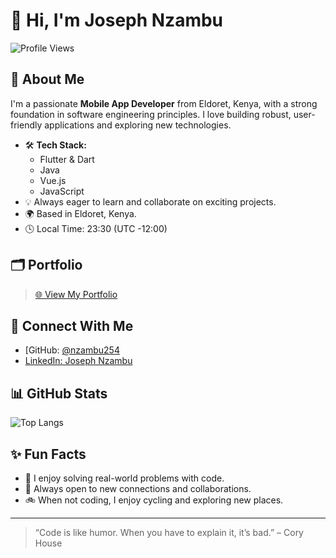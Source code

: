 # 👋 Hi, I'm Joseph Nzambu

![Profile Views](https://komarev.com/ghpvc/?username=nzambu254&color=blue)

## 🚀 About Me

I'm a passionate **Mobile App Developer** from Eldoret, Kenya, with a strong foundation in software engineering principles. I love building robust, user-friendly applications and exploring new technologies.

- 🛠️ **Tech Stack:**  
  - Flutter & Dart  
  - Java  
  - Vue.js  
  - JavaScript  
- 💡 Always eager to learn and collaborate on exciting projects.
- 🌍 Based in Eldoret, Kenya.
- 🕓 Local Time: 23:30 (UTC -12:00)

## 🗂️ Portfolio

> [🌐 View My Portfolio](https://portfolio-website-psi-livid.vercel.app/)

## 📱 Connect With Me

- [GitHub: [@nzambu254](https://github.com/https://github.com/nzambu254])
- [LinkedIn: Joseph Nzambu](https://linkedin.com/in/joseph-nzambu-ba4234212)

## 📊 GitHub Stats

![Top Langs](https://github-readme-stats.vercel.app/api/top-langs/?username=nzambu254&layout=compact&theme=radical)

## ✨ Fun Facts

- 🎯 I enjoy solving real-world problems with code.
- 🤝 Always open to new connections and collaborations.
- 🚲 When not coding, I enjoy cycling and exploring new places.

---

> “Code is like humor. When you have to explain it, it’s bad.” – Cory House
